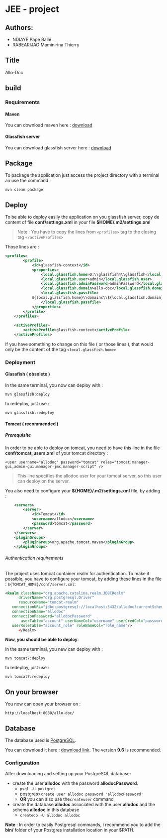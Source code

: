 # JEE - project 

## Authors:

- NDIAYE Pape Ballé
- RABEARIJAO Maminirina Thierry

## Title

Allo-Doc

## build

### Requirements

#### Maven

You can download maven here : [download](https://maven.apache.org/download.cgi)

#### Glassfish server

You can download glassfish server here : [download](https://glassfish.java.net/download.html)

## Package

To package the application just access the project directory with a terminal an use the command : 

`mvn clean package`

## Deploy 

To be able to deploy easily the application on you glassfish server, copy de content of file **conf/settings.xml** in your file
**$HOME/.m2/settings.xml**

> Note : You have to copy the lines from `<profiles>` tag to the closing tag `</activeProfiles>`

Those lines are : 

```xml
<profiles>
        <profile>
            <id>glassfish-context</id>
            <properties>
                <local.glassfish.home>D:\\glassfish4\\glassfish</local.glassfish.home>
                <local.glassfish.user>admin</local.glassfish.user>
                <local.glassfish.adminPassword>adminPassword</local.glassfish.adminPassword>
                <local.glassfish.domain>allo-doc</local.glassfish.domain>
                <local.glassfish.passfile>
            ${local.glassfish.home}\\domains\\${local.glassfish.domain}\\config\\domain-passwords
                </local.glassfish.passfile>
            </properties>
        </profile>
    </profiles>
 
    <activeProfiles>
        <activeProfile>glassfish-context</activeProfile>
    </activeProfiles>
```

If you have something to change on this file ( or those lines ), that would only be the content of the tag `<local.glassfish.home>`

### Deployment 

#### Glassfish ( obsolete )

In the same terminal, you now can deploy with : 

`mvn glassfish:deploy`

to redeploy, just use : 

`mvn glassfish:redeploy`

#### Tomcat ( recommended )


##### Prerequisite 

In order to be able to deploy on tomcat, you need to have this line in the file
**conf/tomcat_users.xml** of your tomcat directory : 

`<user username="allodoc" password="tomcat" roles="tomcat,manager-gui,admin-gui,manager-jmx,manager-script" />`

> This line specifies the allodoc user for your tomcat server, so this user can deploy on the server.

You also need to configure your **${HOME}/.m2/settings.xml** file, by adding : 


```xml
    <servers>
        <server>
            <id>Tomcat</id>
            <username>allodoc</username>
            <password>tomcat</password>
        </server>
    </servers>
    <pluginGroups>
        <pluginGroup>org.apache.tomcat.maven</pluginGroup>
    </pluginGroups>
```
###### Authentication requirements

The project uses tomcat container realm for authentication.
To make it possible, you have to configure your tomcat, by adding these lines in the file : 
`${TOMCAT_HOME}/conf/server.xml`:

```xml
<Realm className="org.apache.catalina.realm.JDBCRealm"
      driverName="org.postgresql.Driver"
      resourceName="tomcat-realm"
   connectionURL="jdbc:postgresql://localhost:5432/allodoc?currentSchema=allodoc"
   connectionName="allodoc"
   connectionPassword="allodocPassword"
       userTable="account" userNameCol="username" userCredCol="password"
   userRoleTable="account_role" roleNameCol="role_name"/>
      </Realm>
```


**Now, you should be able to deploy**:

In the same terminal, you new can deploy with :

`mvn tomcat7:deploy`

to redeploy, just use : 

`mvn tomcat7:redeploy`



## On your browser

You now can open your browser on : 

`http://localhost:8080/allo-doc/`


## Database

The database used is [PostgreSQL](https://www.postgresql.org/).

You can download it here : [download link](http://www.enterprisedb.com/products-services-training/pgdownload#windows). The version **9.6** is recommended.

### Configuration 

After downloading and setting up your PostgreSQL database:

- create the user **allodoc** with the password **allodocPassword**.
    - `psql -U postgres`
    - postgres>`create user allodoc password 'allodocPassword'`
    - **OR** you can also use the`createuser` command
- create the database **allodoc** associated with the user **allodoc** and the schema **allodoc** in this database
    - `createdb -U allodoc allodoc`
    
**Note** : In order to easily Postgresql commands, i recommend you to add the **bin/** folder of your Postgres installation location in your $PATH.
